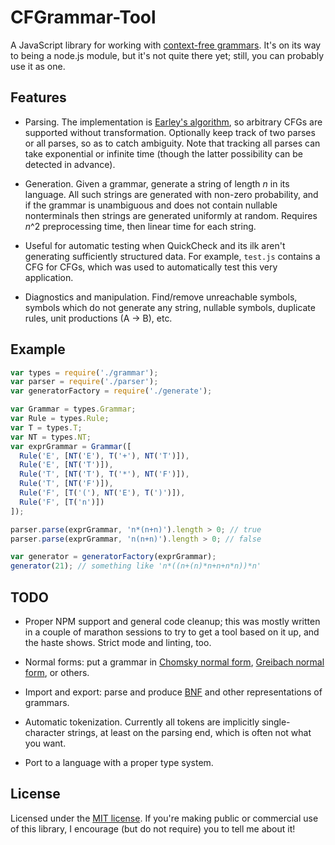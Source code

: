 CFGrammar-Tool
==============

A JavaScript library for working with [context-free grammars](http://en.wikipedia.org/wiki/Context-free_grammar). It's on its way to being a node.js module, but it's not quite there yet; still, you can probably use it as one.


Features
--------

* Parsing. The implementation is [Earley's algorithm](http://en.wikipedia.org/wiki/Earley_parser), so arbitrary CFGs are supported without transformation. Optionally keep track of two parses or all parses, so as to catch ambiguity. Note that tracking all parses can take exponential or infinite time (though the latter possibility can be detected in advance).

* Generation. Given a grammar, generate a string of length *n* in its language. All such strings are generated with non-zero probability, and if the grammar is unambiguous and does not contain nullable nonterminals then strings are generated uniformly at random. Requires *n*^2 preprocessing time, then linear time for each string.
 - Useful for automatic testing when QuickCheck and its ilk aren't generating sufficiently structured data. For example, `test.js` contains a CFG for CFGs, which was used to automatically test this very application. 

* Diagnostics and manipulation. Find/remove unreachable symbols, symbols which do not generate any string, nullable symbols, duplicate rules, unit productions (A -> B), etc.


Example
-------

```javascript
var types = require('./grammar');
var parser = require('./parser');
var generatorFactory = require('./generate');

var Grammar = types.Grammar;
var Rule = types.Rule;
var T = types.T;
var NT = types.NT;
var exprGrammar = Grammar([
  Rule('E', [NT('E'), T('+'), NT('T')]),
  Rule('E', [NT('T')]),
  Rule('T', [NT('T'), T('*'), NT('F')]),
  Rule('T', [NT('F')]),
  Rule('F', [T('('), NT('E'), T(')')]),
  Rule('F', [T('n')])
]);

parser.parse(exprGrammar, 'n*(n+n)').length > 0; // true
parser.parse(exprGrammar, 'n(n+n)').length > 0; // false

var generator = generatorFactory(exprGrammar);
generator(21); // something like 'n*((n+(n)*n+n+n*n))*n'
```

TODO
----

* Proper NPM support and general code cleanup; this was mostly written in a couple of marathon sessions to try to get a tool based on it up, and the haste shows. Strict mode and linting, too.

* Normal forms: put a grammar in [Chomsky normal form](http://en.wikipedia.org/wiki/Chomsky_normal_form), [Greibach normal form](http://en.wikipedia.org/wiki/Greibach_normal_form), or others.

* Import and export: parse and produce [BNF](http://en.wikipedia.org/wiki/Backus%E2%80%93Naur_Form) and other representations of grammars.

* Automatic tokenization. Currently all tokens are implicitly single-character strings, at least on the parsing end, which is often not what you want.

* Port to a language with a proper type system.


License
-------

Licensed under the [MIT license](http://opensource.org/licenses/MIT). If you're making public or commercial use of this library, I encourage (but do not require) you to tell me about it!
